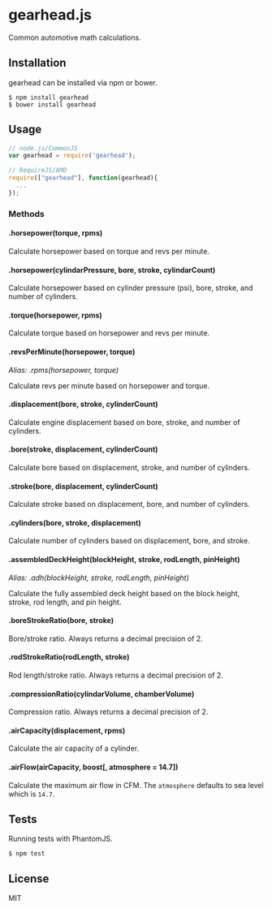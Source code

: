 # gearhead.js

Common automotive math calculations.

## Installation

gearhead can be installed via npm or bower.

```
$ npm install gearhead
$ bower install gearhead
```

## Usage

```js
// node.js/CommonJS
var gearhead = require('gearhead');

// RequireJS/AMD
require(["gearhead"], function(gearhead){
  ...
});
```

### Methods

#### .horsepower(torque, rpms)

Calculate horsepower based on torque and revs per minute.

#### .horsepower(cylindarPressure, bore, stroke, cylindarCount)

Calculate horsepower based on cylinder pressure (psi), bore, stroke, and number of cylinders.

#### .torque(horsepower, rpms)

Calculate torque based on horsepower and revs per minute.

#### .revsPerMinute(horsepower, torque)

*Alias: .rpms(horsepower, torque)*

Calculate revs per minute based on horsepower and torque.

#### .displacement(bore, stroke, cylinderCount)

Calculate engine displacement based on bore, stroke, and number of cylinders.

#### .bore(stroke, displacement, cylinderCount)

Calculate bore based on displacement, stroke, and number of cylinders.

#### .stroke(bore, displacement, cylinderCount)

Calculate stroke based on displacement, bore, and number of cylinders.

#### .cylinders(bore, stroke, displacement)

Calculate number of cylinders based on displacement, bore, and stroke.

#### .assembledDeckHeight(blockHeight, stroke, rodLength, pinHeight)

*Alias: .adh(blockHeight, stroke, rodLength, pinHeight)*

Calculate the fully assembled deck height based on the block height, stroke, rod length, and pin height.

#### .boreStrokeRatio(bore, stroke)

Bore/stroke ratio. Always returns a decimal precision of 2.

#### .rodStrokeRatio(rodLength, stroke)

Rod length/stroke ratio. Always returns a decimal precision of 2.

#### .compressionRatio(cylindarVolume, chamberVolume)

Compression ratio. Always returns a decimal precision of 2.

#### .airCapacity(displacement, rpms)

Calculate the air capacity of a cylinder.

#### .airFlow(airCapacity, boost[, atmosphere = 14.7])

Calculate the maximum air flow in CFM. The `atmosphere` defaults to sea level which is `14.7`.

## Tests

Running tests with PhantomJS.

```
$ npm test
```

## License

MIT
